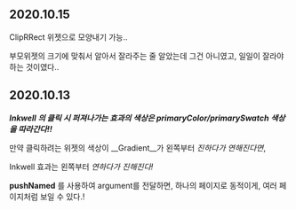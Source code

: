 ## 2020.10.15
ClipRRect 위젯으로 모양내기 가능..

부모위젯의 크기에 맞춰서 알아서 잘라주는 줄 알았는데 그건 아니였고, 일일이 잘라야 하는 것이였다..

## 2020.10.13
___Inkwell 의 클릭 시 퍼져나가는 효과의 색상은 primaryColor/primarySwatch 색상을 따라간다!!___

만약 클릭하려는 위젯의 색상이 __Gradient__가 왼쪽부터 _진하다가 연해진다면_,

Inkwell 효과는 왼쪽부터 _연하다가 진해진다!_

__pushNamed__ 를 사용하여 argument를 전달하면, 하나의 페이지로 동적이게, 여러 페이지처럼 보일 수 있다.!
